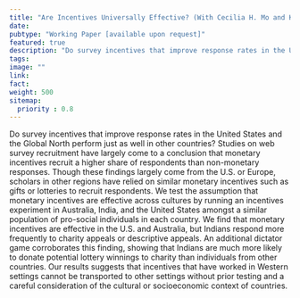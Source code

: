 ```yaml
---
title: "Are Incentives Universally Effective? (With Cecilia H. Mo and Katharine Conn)"
date: 
pubtype: "Working Paper [available upon request]"
featured: true
description: "Do survey incentives that improve response rates in the United States and the Global North perform just as well in other countries? Studies on web survey recruitment have largely come to a conclusion that monetary incentives recruit a higher share of respondents than non-monetary responses. Though these findings largely come from the U.S. or Europe, scholars in other regions have relied on similar monetary incentives such as gifts or lotteries to recruit respondents. We test the assumption that monetary incentives are effective across cultures by running an incentives experiment in Australia, India, and the United States amongst a similar population of pro-social individuals in each country. We find that monetary incentives are effective in the U.S. and Australia, but Indians respond more frequently to charity appeals or descriptive appeals. An additional dictator game corroborates this finding, showing that Indians are much more likely to donate potential lottery winnings to charity than individuals from other countries. Our results suggests that incentives that have worked in Western settings cannot be transported to other settings without prior testing and a careful consideration of the cultural or socioeconomic context of a country."
tags: 
image: ""
link: 
fact: 
weight: 500
sitemap:
  priority : 0.8
---
```

Do survey incentives that improve response rates in the United States and the Global North perform just as well in other countries? Studies on web survey recruitment have largely come to a conclusion that monetary incentives recruit a higher share of respondents than non-monetary responses. Though these findings largely come from the U.S. or Europe, scholars in other regions have relied on similar monetary incentives such as gifts or lotteries to recruit respondents. We test the assumption that monetary incentives are effective across cultures by running an incentives experiment in Australia, India, and the United States amongst a similar population of pro-social individuals in each country. We find that monetary incentives are effective in the U.S. and Australia, but Indians respond more frequently to charity appeals or descriptive appeals. An additional dictator game corroborates this finding, showing that Indians are much more likely to donate potential lottery winnings to charity than individuals from other countries. Our results suggests that incentives that have worked in Western settings cannot be transported to other settings without prior testing and a careful consideration of the cultural or socioeconomic context of countries.